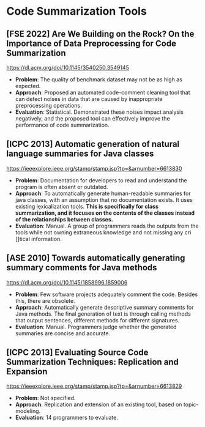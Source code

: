 # Code Summarization Tools

## [FSE 2022] Are We Building on the Rock? On the Importance of Data Preprocessing for Code Summarization

<https://dl.acm.org/doi/10.1145/3540250.3549145>

- **Problem**: The quality of benchmark dataset may not be as high as expected.
- **Approach**: Proposed an automated code-comment cleaning tool that can detect noises in data that are caused by inappropriate preprocessing operations.
- **Evaluation**: Statistical. Demonstrated these noises impact analysis negatively, and the proposed tool can effectively improve the performance of code summarization.

## [ICPC 2013] Automatic generation of natural language summaries for Java classes

<https://ieeexplore.ieee.org/stamp/stamp.jsp?tp=&arnumber=6613830>

- **Problem**: Documentation for developers to read and understand the program is often absent or outdated.
- **Approach**: To automatically generate human-readable summaries for java classes, with an assumption that no documentation exists. It uses existing lexicalization tools.
**This is specifically for class summarization, and it focuses on the contents of the classes instead of the relationships between classes.**
- **Evaluation**: Manual. A group of programmers reads the outputs from the tools while not owning extraneous knowledge and not missing any cri []tical information.

## [ASE 2010] Towards automatically generating summary comments for Java methods

<https://dl.acm.org/doi/10.1145/1858996.1859006>

- **Problem**: Few software projects adequately comment the code. Besides this, there are obsolete.
- **Approach**: Automatically generate descriptive summary comments for Java methods. The final generation of text is through calling methods that output sentences, different methods for different signatures.
- **Evaluation**: Manual. Programmers judge whether the generated summaries are concise and accurate.

## [ICPC 2013] Evaluating Source Code Summarization Techniques: Replication and Expansion

<https://ieeexplore.ieee.org/stamp/stamp.jsp?tp=&arnumber=6613829>

- **Problem**: Not specified.
- **Approach**: Replication and extension of an existing tool, based on topic-modeling.
- **Evaluation**: 14 programmers to evaluate.
